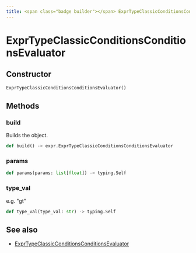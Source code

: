 ```yaml
---
title: <span class="badge builder"></span> ExprTypeClassicConditionsConditionsEvaluator
---
```

# <span class="badge builder"></span> ExprTypeClassicConditionsConditionsEvaluator

## Constructor

```python
ExprTypeClassicConditionsConditionsEvaluator()
```
## Methods

### <span class="badge object-method"></span> build

Builds the object.

```python
def build() -> expr.ExprTypeClassicConditionsConditionsEvaluator
```

### <span class="badge object-method"></span> params

```python
def params(params: list[float]) -> typing.Self
```

### <span class="badge object-method"></span> type_val

e.g. "gt"

```python
def type_val(type_val: str) -> typing.Self
```

## See also

 * <span class="badge object-type-class"></span> [ExprTypeClassicConditionsConditionsEvaluator](./object-ExprTypeClassicConditionsConditionsEvaluator.md)

